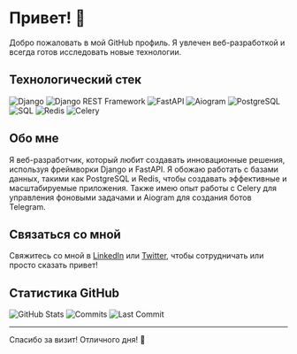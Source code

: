 # Привет! 👋

Добро пожаловать в мой GitHub профиль. Я увлечен веб-разработкой и всегда готов исследовать новые технологии.

## Технологический стек

![Django](https://img.shields.io/badge/Django-092E20?style=for-the-badge&logo=django&logoColor=white)
![Django REST Framework](https://img.shields.io/badge/DRF-092E20?style=for-the-badge&logo=django&logoColor=white)
![FastAPI](https://img.shields.io/badge/FastAPI-005571?style=for-the-badge&logo=fastapi)
![Aiogram](https://img.shields.io/badge/Aiogram-0069B7?style=for-the-badge&logo=telegram&logoColor=white)
![PostgreSQL](https://img.shields.io/badge/PostgreSQL-316192?style=for-the-badge&logo=postgresql&logoColor=white)
![SQL](https://img.shields.io/badge/SQL-4479A1?style=for-the-badge&logo=sql&logoColor=white)
![Redis](https://img.shields.io/badge/Redis-DC382D?style=for-the-badge&logo=redis&logoColor=white)
![Celery](https://img.shields.io/badge/Celery-37814A?style=for-the-badge&logo=celery&logoColor=white)

## Обо мне

Я веб-разработчик, который любит создавать инновационные решения, используя фреймворки Django и FastAPI. Я обожаю работать с базами данных, такими как PostgreSQL и Redis, чтобы создавать эффективные и масштабируемые приложения. Также имею опыт работы с Celery для управления фоновыми задачами и Aiogram для создания ботов Telegram.

## Связаться со мной

Свяжитесь со мной в [LinkedIn](https://www.linkedin.com/) или [Twitter](https://twitter.com/), чтобы сотрудничать или просто сказать привет!

## Статистика GitHub

![GitHub Stats](https://github-readme-stats.vercel.app/api?username=c0ral0vii&show_icons=true&theme=radical)
![Commits](https://img.shields.io/github/commit-activity/y/c0ral0vii/YourRepository)
![Last Commit](https://img.shields.io/github/last-commit/c0ral0vii/YourRepository)

---

Спасибо за визит! Отличного дня! 🌟
